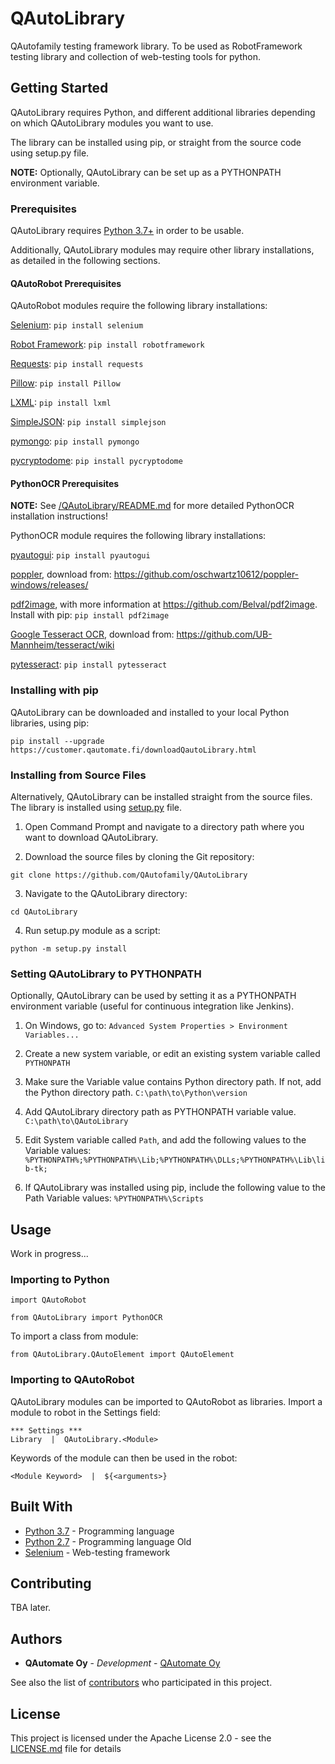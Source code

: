# QAutoLibrary

QAutofamily testing framework library. To be used as RobotFramework testing library and collection of web-testing tools for python.

## Getting Started

QAutoLibrary requires Python, and different additional libraries depending on which QAutoLibrary modules you want to use.

The library can be installed using pip, or straight from the source code using setup.py file.

**NOTE:** Optionally, QAutoLibrary can be set up as a PYTHONPATH environment variable.

### Prerequisites

QAutoLibrary requires [Python 3.7+](https://docs.python.org/3/) in order to be usable.

Additionally, QAutoLibrary modules may require other library installations, as detailed in the following sections.

#### QAutoRobot Prerequisites

QAutoRobot modules require the following library installations:

[Selenium](https://www.seleniumhq.org/docs/): ```pip install selenium```

[Robot Framework](http://robotframework.org/#documentation): ```pip install robotframework```

[Requests](http://docs.python-requests.org/en/master/): ```pip install requests```

[Pillow](https://pillow.readthedocs.io/en/stable/): ```pip install Pillow```

[LXML](https://lxml.de/): ```pip install lxml```

[SimpleJSON](https://simplejson.readthedocs.io/en/latest/): ```pip install simplejson```

[pymongo](https://pypi.org/project/pymongo/): ```pip install pymongo```

[pycryptodome](https://pypi.org/project/pycryptodome/): ```pip install pycryptodome```

#### PythonOCR Prerequisites

**NOTE:** See [/QAutoLibrary/README.md](QAutoLibrary/README.md) for more detailed PythonOCR installation instructions!

PythonOCR module requires the following library installations:

[pyautogui](https://pypi.org/project/PyAutoGUI/): ```pip install pyautogui```

[poppler](https://github.com/oschwartz10612/poppler-windows), download from: https://github.com/oschwartz10612/poppler-windows/releases/

[pdf2image](https://pypi.org/project/pdf2image/), with more information at https://github.com/Belval/pdf2image. Install with pip: ```pip install pdf2image```

[Google Tesseract OCR](https://github.com/tesseract-ocr/tessdoc), download from: https://github.com/UB-Mannheim/tesseract/wiki

[pytesseract](https://pypi.org/project/pytesseract/): ```pip install pytesseract```

### Installing with pip

QAutoLibrary can be downloaded and installed to your local Python libraries, using pip:

```pip install --upgrade https://customer.qautomate.fi/downloadQautoLibrary.html```

### Installing from Source Files

Alternatively, QAutoLibrary can be installed straight from the source files. The library is installed using [setup.py](setup.py) file.

1. Open Command Prompt and navigate to a directory path where you want to download QAutoLibrary.

2. Download the source files by cloning the Git repository:

```git clone https://github.com/QAutofamily/QAutoLibrary```

3. Navigate to the QAutoLibrary directory:

```cd QAutoLibrary```

4. Run setup.py module as a script:

```python -m setup.py install```

### Setting QAutoLibrary to PYTHONPATH

Optionally, QAutoLibrary can be used by setting it as a PYTHONPATH environment variable (useful for continuous integration like Jenkins).

1. On Windows, go to: ```Advanced System Properties > Environment Variables...```

2. Create a new system variable, or edit an existing system variable called ```PYTHONPATH```

3. Make sure the Variable value contains Python directory path. If not, add the Python directory path. ```C:\path\to\Python\version```

4. Add QAutoLibrary directory path as PYTHONPATH variable value. ```C:\path\to\QAutoLibrary```

5. Edit System variable called ```Path```, and add the following values to the Variable values: ```%PYTHONPATH%;%PYTHONPATH%\Lib;%PYTHONPATH%\DLLs;%PYTHONPATH%\Lib\lib-tk;```

6. If QAutoLibrary was installed using pip, include the following value to the Path Variable values: ```%PYTHONPATH%\Scripts```

## Usage

Work in progress...

### Importing to Python

```import QAutoRobot```

```from QAutoLibrary import PythonOCR```

To import a class from module:

```from QAutoLibrary.QAutoElement import QAutoElement```

### Importing to QAutoRobot

QAutoLibrary modules can be imported to QAutoRobot as libraries. Import a module to robot in the Settings field:

```
*** Settings ***
Library  |  QAutoLibrary.<Module>
```

Keywords of the module can then be used in the robot:

```<Module Keyword>  |  ${<arguments>}```

## Built With
* [Python 3.7](https://docs.python.org/3/) - Programming language
* [Python 2.7](https://docs.python.org/2/) - Programming language Old
* [Selenium](https://www.seleniumhq.org/docs/) - Web-testing framework

## Contributing

TBA later.

## Authors

* **QAutomate Oy** - *Development* - [QAutomate Oy](https://www.qautomate.fi/)

See also the list of [contributors](https://github.com/QAutoFamily/QAutoLibrary/contributors) who participated in this project.

## License

This project is licensed under the Apache License 2.0 - see the [LICENSE.md](LICENSE.md) file for details

